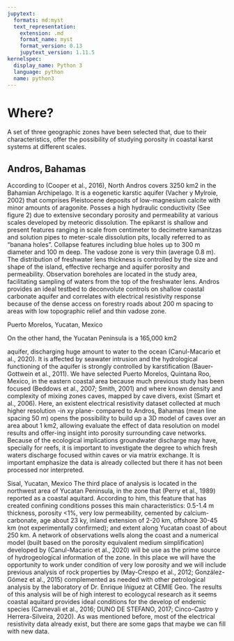 ```yaml
---
jupytext:
  formats: md:myst
  text_representation:
    extension: .md
    format_name: myst
    format_version: 0.13
    jupytext_version: 1.11.5
kernelspec:
  display_name: Python 3
  language: python
  name: python3
---
```


# Where?

A set of three geographic zones have been selected that, due to their characteristics, offer the possibility of studying porosity in coastal karst systems at different scales.

## Andros, Bahamas
According to (Cooper et al., 2016), North Andros covers 3250 km2 in the Bahamian Archipelago. It is a eogenetic karstic aquifer (Vacher y Mylroie, 2002) that comprises Pleistocene deposits of low-magnesium calcite with minor amounts of aragonite. Posses a high hydraulic conductivity (See figure 2) due to extensive secondary porosity and permeability at various scales developed by meteoric dissolution. The epikarst is shallow and present features ranging in scale from centimeter to decimetre kamanitzas and solution pipes to meter-scale dissolution pits, locally referred to as “banana holes”. Collapse features including blue holes up to 300 m diameter and 100 m deep. The vadose zone is very thin (average 0.8 m). The distribution of freshwater lens thickness is controlled by the size and shape of the island, effective recharge and aquifer porosity and permeability. Observation boreholes are located in the study area, facilitating sampling of waters from the top of the freshwater lens. Andros provides an ideal testbed to deconvolute controls on shallow coastal carbonate aquifer and correlates with electrical resistivity response because of the dense access on forestry roads about 200 m spacing to areas with low topographic relief and thin vadose zone.



Puerto Morelos, Yucatan, Mexico

On the other hand, the Yucatan Peninsula is a 165,000 km2

aquifer, discharging huge amount to water to the ocean (Canul-Macario et al., 2020). It is affected by seawater intrusion and the hydrological functioning of the aquifer is strongly controlled by karstification (Bauer-Gottwein et al., 2011). We have selected Puerto Morelos, Quintana Roo, Mexico, in the eastern coastal area because much previous study has been focused (Beddows et al., 2007; Smith, 2001) and where known density and complexity of mixing zones caves, mapped by cave divers, exist (Smart et al., 2006). Here, an existent electrical resistivity dataset collected at much higher resolution -in xy plane- compared to Andros, Bahamas (mean line spacing 50 m) opens the possibility to build up a 3D model of caves over an area
about 1 km2, allowing evaluate the effect of data resolution on model results and offer-ing insight into porosity surrounding cave networks. Because of the ecological implications groundwater discharge may have, specially for reefs, it is important to investigate the degree to which fresh waters discharge focused within caves or via matrix exchange. It is important emphasize the data is already collected but there it has not been processed nor interpreted.

Sisal, Yucatan, Mexico
The third place of analysis is located in the northwest area of Yucatan Peninsula, in the zone that (Perry et al., 1989) reported as a coastal aquitard. According to him, this feature that has created confining conditions posses this main characteristics: 0.5-1.4 m thickness, porosity <1%, very low permeability, cemented by calcium-carbonate, age about 23 ky, inland extension of 2-20 km, offshore 30-45 km (not experimentally confirmed); and extent along Yucatan coast of about 250 km. A network of observations wells along the coast and a numerical model (built based on the porosity equivalent medium simplification) developed by (Canul-Macario et al., 2020) will be use as the prime source of hydrogeological information of the zone. In this place we will have the opportunity to work under condition of very low porosity and we will include previous analysis of rock properties by (May-Crespo et al., 2012; González-Gómez et al., 2015) complemented as needed with other petrological
analysis by the laboratory of Dr. Enrique Iñiguez at CEMIE Geo. The results of this analysis will be of high interest to ecologycal research as it seems coastal aquitard provides ideal conditions for the develop of endemic species (Carnevali et al., 2016; DUNO DE STEFANO, 2017; Cinco-Castro y Herrera-Silveira, 2020). As was mentioned before, most of the electrical resistivity data already exist, but there are some gaps that maybe we can fill with new data.